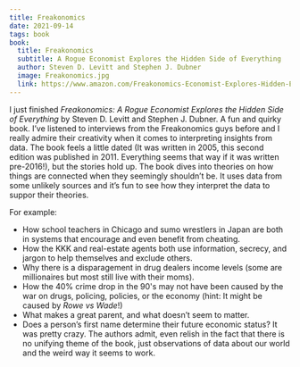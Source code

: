 ```yaml
---
title: Freakonomics
date: 2021-09-14
tags: book
book:
  title: Freakonomics
  subtitle: A Rogue Economist Explores the Hidden Side of Everything
  author: Steven D. Levitt and Stephen J. Dubner
  image: Freakonomics.jpg
  link: https://www.amazon.com/Freakonomics-Economist-Explores-Hidden-Everything/dp/0060731338
---
```

I just finished _Freakonomics: A Rogue Economist Explores the Hidden Side of Everything_ by Steven D. Levitt and Stephen J. Dubner. A fun and quirky book. I’ve listened to interviews from the Freakonomics guys before and I really admire their creativity when it comes to interpreting insights from data. The book feels a little dated (It was written in 2005, this second edition was published in 2011. Everything seems that way if it was written pre-2016!), but the stories hold up. The book dives into theories on how things are connected when they seemingly shouldn’t be. It uses data from some unlikely sources and it’s fun to see how they interpret the data to suppor their theories. 

For example:

- How school teachers in Chicago and sumo wrestlers in Japan are both in systems that encourage and even benefit from cheating.
- How the KKK and real-estate agents both use information, secrecy, and jargon to help themselves and exclude others.
- Why there is a disparagement in drug dealers income levels (some are millionaires but most still live with their moms).
- How the 40% crime drop in the 90's may not have been caused by the war on drugs, policing, policies, or the economy (hint: It might be caused by _Rowe vs Wade_!)
- What makes a great parent, and what doesn’t seem to matter.
- Does a person’s first name determine their future economic status?
It was pretty crazy. The authors admit, even relish in the fact that there is no unifying theme of the book, just observations of data about our world and the weird way it seems to work.
